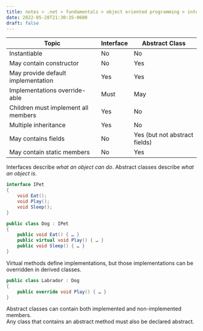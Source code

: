 ```yaml
---
title: notes > .net > fundamentals > object oriented programming > interfaces vs abstract classes
date: 2022-05-28T21:30:35-0600
draft: false
---
```

| Topic                           | Interface | Abstract Class            |
|-------------------------------------|---------------|-------------------------------|
| Instantiable                        | No            | No                            |
| May contain constructor             | No            | Yes                           |
| May provide default implementation  | Yes           | Yes                           |
| Implementations override-able       | Must          | May                           |
| Children must implement all members | Yes           | No                            |
| Multiple inheritance                | Yes           | No                            |
| May contains fields                 | No            | Yes (but not abstract fields) |
| May contain static members          | No            | Yes                           |

Interfaces describe *what an object can do*.
Abstract classes describe *what an object is*.
```cs
interface IPet 
{
    void Eat();
    void Play();
    void Sleep();
}

public class Dog : IPet 
{
    public void Eat() { … }
    public virtual void Play() { … }
    public void Sleep() { … }
}
```
Virtual methods define implementations, but those implementations can be overridden in derived classes.
```cs
public class Labrador : Dog 
{
    public override void Play() { … }
}
```
Abstract classes can contain both implemented and non-implemented members.  
Any class that contains an abstract method must also be declared abstract.
